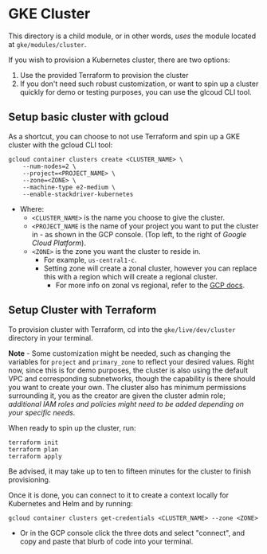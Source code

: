 # GKE Cluster

This directory is a child module, or in other words, *uses* the module located at `gke/modules/cluster`.

If you wish to provision a Kubernetes cluster, there are two options:

1) Use the provided Terraform to provision the cluster
2) If you don't need such robust customization, or want to spin up a cluster quickly for demo or testing purposes, you can use the glcoud CLI tool.


## Setup basic cluster with gcloud

As a shortcut, you can choose to not use Terraform and spin up a GKE cluster with the gcloud CLI tool:

```
gcloud container clusters create <CLUSTER_NAME> \
    --num-nodes=2 \
    --project=<PROJECT_NAME> \
    --zone=<ZONE> \
    --machine-type e2-medium \
    --enable-stackdriver-kubernetes
```
* Where:
  *  `<CLUSTER_NAME>` is the name you choose to give the cluster.
  *  `<PROJECT_NAME` is the name of your project you want to put the cluster in - as shown in the GCP console. (Top left, to the right of *Google Cloud Platform*).
  *  `<ZONE>` is the zone you want the cluster to reside in.
     *  For example, `us-central1-c`.
     *  Setting zone will create a zonal cluster, however you can replace this with a region which will create a regional cluster.
        *  For more info on zonal vs regional, refer to the [GCP docs](https://cloud.google.com/kubernetes-engine/docs/concepts/types-of-clusters).

## Setup Cluster with Terraform

To provision cluster with Terraform, cd into the `gke/live/dev/cluster` directory in your terminal.

**Note** - Some customization might be needed, such as changing the variables for `project` and `primary_zone` to reflect your desired values. Right now, since this is for demo purposes, the cluster is also using the default VPC and corresponding subnetworks, though the capability is there should you want to create your own. The cluster also has minimum permissions surrounding it, you as the creator are given the cluster admin role; *additional IAM roles and policies might need to be added depending on your specific needs*.

When ready to spin up the cluster, run:

```
terraform init
terraform plan
terraform apply
```

Be advised, it may take up to ten to fifteen minutes for the cluster to finish provisioning.

Once it is done, you can connect to it to create a context locally for Kubernetes and Helm and by running:

```
gcloud container clusters get-credentials <CLUSTER_NAME> --zone <ZONE>
```

* Or in the GCP console click the three dots and select "connect", and copy and paste that blurb of code into your terminal.
